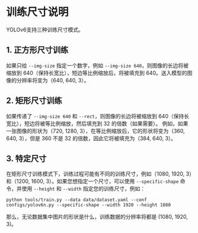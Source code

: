 # 训练尺寸说明
YOLOv6支持三种训练尺寸模式。

## 1. 正方形尺寸训练
如果只给 `--img-size` 指定一个数字，例如 `--img-size 640`，则图像的长边将被缩放到 640（保持长宽比），短边等比例缩放后，将被填充到 640。送入模型的图像的分辨率将变为（640, 640, 3）。

## 2. 矩形尺寸训练
如果传递了 `--img-size 640` 和 `--rect`，则图像的长边将被缩放到 640（保持长宽比），短边将被等比例缩放，然后填充到 32 的倍数（如果需要）。
例如，如果一张图像的形状为（720, 1280, 3），在等比例缩放后，它的形状将变为（360, 640, 3），但是 360 不是 32 的倍数，因此它将被填充为（384, 640, 3）。

## 3. 特定尺寸
在矩形尺寸训练模式下，训练过程可能有不同的训练尺寸，例如（1080, 1920, 3）和（1200, 1600, 3）。如果您想指定一个尺寸，可以使用 `--specific-shape` 命令，并使用 `--height` 和 `--width` 指定您的训练尺寸，例如：
```
python tools/train.py --data data/dataset.yaml --conf configs/yolov6n.py --specific-shape --width 1920 --height 1080
``` 
那么，无论数据集中图片的形状是什么，训练数据的分辨率将都是 (1080, 1920, 3)。